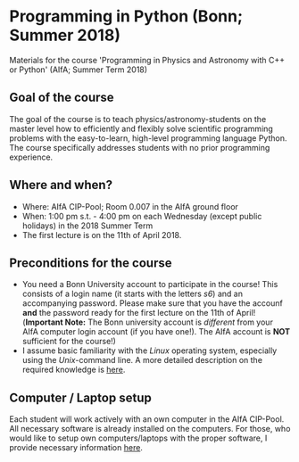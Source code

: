 # Programming in Python (Bonn; Summer 2018)
Materials for the course 'Programming in Physics and Astronomy with C++ or Python' (AIfA; Summer Term 2018)

## Goal of the course
The goal of the course is to teach physics/astronomy-students on the
master level how to efficiently and flexibly solve scientific
programming problems with the easy-to-learn, high-level programming
language Python. The course specifically addresses students with no
prior programming experience.

## Where and when?
 - Where: AIfA CIP-Pool; Room 0.007 in the AIfA ground floor
 - When: 1:00 pm s.t. - 4:00 pm on each Wednesday (except public holidays) in the 2018 Summer Term
 - The first lecture is on the 11th of April 2018.

## Preconditions for the course
 - You need a Bonn University account to participate in the course! This consists of a login name (it starts with the letters *s6*) and an accompanying password. Please make sure that you have the accounf **and** the password ready for the first lecture on the 11th of April! (**Important Note:** The Bonn university account is *different* from your AIfA computer login account (if you have one!). The AIfA account is **NOT** sufficient for the course!)
- I assume basic familiarity with the *Linux* operating system, especially using the *Unix*-command line. A more detailed description on the required knowledge is [here](https://github.com/terben/Programming_in_Python_Bonn_Summer_2018/tree/master/Linux).

## Computer / Laptop setup
Each student will work actively with an own computer in the AIfA CIP-Pool. All necessary software is already installed on the computers. For those, who would like to setup own computers/laptops with the proper software, I provide necessary information [here](https://github.com/terben/Programming_in_Python_Bonn_Summer_2018/tree/master/computer_setup).
